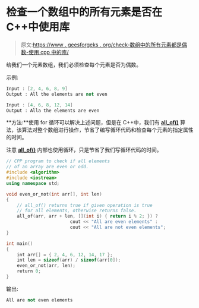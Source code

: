 # 检查一个数组中的所有元素是否在 C++中使用库

> 原文:[https://www . geesforgeks . org/check-数组中的所有元素都是偶数-使用 cpp 中的库/](https://www.geeksforgeeks.org/check-all-the-elements-in-an-array-are-even-using-library-in-cpp/)

给我们一个元素数组，我们必须检查每个元素是否为偶数。

示例:

```cpp
Input : [2, 4, 6, 8, 9]
Output : All the elements are not even

Input : [4, 6, 8, 12, 14]
Output : Alla the elements are even

```

**方法:**使用 for 循环可以解决上述问题，但是在 C++中，我们有 [**all_of()**](https://www.geeksforgeeks.org/useful-array-algorithms-in-c-stl/) 算法，该算法对整个数组进行操作，节省了编写循环代码和检查每个元素的指定属性的时间。

注意 [**all_of()**](https://www.geeksforgeeks.org/useful-array-algorithms-in-c-stl/) 内部也使用循环，只是节省了我们写循环代码的时间。

```cpp
// CPP program to check if all elements
// of an array are even or odd.
#include <algorithm>
#include <iostream>
using namespace std;

void even_or_not(int arr[], int len)
{
    // all_of() returns true if given operation is true
    // for all elements, otherwise returns false.
    all_of(arr, arr + len, [](int i) { return i % 2; }) ? 
                        cout << "All are even elements" : 
                        cout << "All are not even elements";
}

int main()
{
    int arr[] = { 2, 4, 6, 12, 14, 17 };
    int len = sizeof(arr) / sizeof(arr[0]);
    even_or_not(arr, len);
    return 0;
}
```

输出:

```cpp
All are not even elements

```